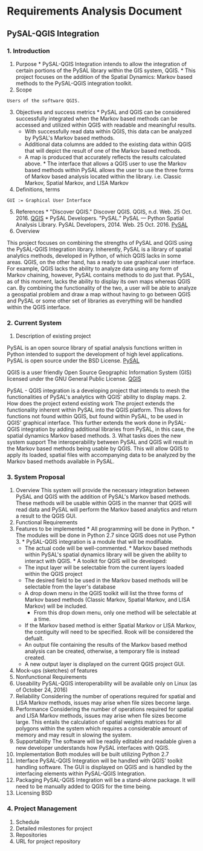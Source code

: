 # Requirements Analysis Document
## PySAL-QGIS Integration

### 1. Introduction
  1. Purpose
    * PySAL-QGIS Integration intends to allow the integration of certain portions of the PySAL library within the GIS system, QGIS.
    * This project focuses on the addition of the Spatial Dynamics: Markov based methods to the PySAL-QGIS integration toolkit.
  2. Scope
    
    Users of the software QGIS.
  3. Objectives and success metrics 
    * PySAL and QGIS can be considered successfully integrated when the Markov based methods can be accessed and utilized within QGIS with readable and meaningful results.
      * With successfully read data within QGIS, this data can be analyzed by PySAL's Markov based methods.
      * Additional data columns are added to the existing data within QGIS that will depict the result of one of the Markov based methods.
      * A map is produced that accurately reflects the results calculated above.
    * The interface that allows a QGIS user to use the Markov based methods within PySAL allows the user to use the three forms of Markov based analysis located within the library. i.e. Classic Markov, Spatial Markov, and LISA Markov
  4. Definitions, terms
  
    GUI := Graphical User Interface
  5. References
    * "Discover QGIS." Discover QGIS. QGIS, n.d. Web. 25 Oct. 2016. [QGIS](http://www.qgis.org/en/site/about/index.html)
    * PySAL Developers. "PySAL." PySAL — Python Spatial Analysis Library. PySAL Developers, 2014. Web. 25 Oct. 2016. [PySAL](http://pysal.readthedocs.io/en/latest/index.html)
  6. Overview
  
  This project focuses on combining the strengths of PySAL and QGIS using the PySAL-QGIS Integration library. Inherently, PySAL is a library of spatial analytics methods, developed in Python, of which QGIS lacks in some areas. QGIS, on the other hand, has a ready to use graphical user interface. For example, QGIS lacks the ability to analyze data using any form of Markov chaining, however, PySAL contains methods to do just that. PySAL, as of this moment, lacks the ability to display its own maps whereas QGIS can. By combining the functionality of the two, a user will be able to analyze a geospatial problem and draw a map without having to go between QGIS and PySAL or some other set of libraries as everything will be handled within the QGIS interface.
  
### 2. Current System
  1. Description of existing project
  
  PySAL is an open source library of spatial analysis functions written in Python intended to support the development of high level applications. PySAL is open source under the BSD License. [PySAL](http://pysal.readthedocs.io/en/latest/index.html)
  
  QGIS is a user friendly Open Source Geographic Information System (GIS) licensed under the GNU General Public License. [QGIS](http://www.qgis.org/en/site/about/index.html)
  
  PySAL - QGIS integration is a developing project that intends to mesh the functionalities of PySAL's analytics with QGIS' ability to display maps.
  2. How does the project extend existing work
  The project extends the functionality inherent within PySAL into the QGIS platform. This allows for functions not found within QGIS, but found within PySAL, to be used in QGIS' graphical interface. This further extends the work done in PySAL-QGIS integration by adding additional libraries from PySAL, in this case, the spatial dynamics Markov based methods.
  3. What tasks does the new system support
  The interoperability between PySAL and QGIS will result in the Markov based methods being usable by QGIS. This will allow QGIS to apply its loaded, spatial files with accompanying data to be analyzed by the Markov based methods available in PySAL.
  
### 3. System Proposal
1. Overview
This system will provide the necessary integration between PySAL and QGIS with the addition of PySAL's Markov based methods. These methods will be usable within QGIS in the manner that QGIS will read data and PySAL will perform the Markov based analytics and return a result to the QGIS GUI.
2. Functional Requirements
  1. Features to be implemented
    * All programming will be done in Python.
    * The modules will be done in Python 2.7 since QGIS does not use Python 3.
    * PySAL-QGIS integration is a module that will be modifiable.
      * The actual code will be well-commented.
    * Markov based methods within PySAL's spatial dynamics library will be given the ability to interact with QGIS.
    * A toolkit for QGIS will be developed:
      * The input layer will be selectable from the current layers loaded within the QGIS project
      * The desired field to be used in the Markov based methods will be selectable from the layer's database
      * A drop down menu in the QGIS toolkit will list the three forms of Markov based methods (Classic Markov, Spatial Markov, and LISA Markov) will be included.
        * From this drop down menu, only one method will be selectable at a time.
      * If the Markov based method is either Spatial Markov or LISA Markov, the contiguity will need to be specified. Rook will be considered the defualt.
      * An output file containing the results of the Markov based method analysis can be created, otherwise, a temporary file is instead created.
      * A new output layer is displayed on the current QGIS project GUI.
  2. Mock-ups (sketches) of features
3. Nonfunctional Requirements
  1. Useability
    PySAL-QGIS interoperability will be available only on Linux (as of October 24, 2016)
  2. Reliability
    Considering the number of operations required for spatial and LISA Markov methods, issues may arise when file sizes become large.
  3. Performance
    Considering the number of operations required for spatial and LISA Markov methods, issues may arise when file sizes become large. This entails the calculation of spatial weights matrices for all polygons within the system which requires a considerable amount of memory and may result in slowing the system.
  4. Supportability
    The software will be readily editable and readable given a new developer understands how PySAL interfaces with QGIS.
  5. Implementation
    Both modules will be built utilizing Python 2.7
  6. Interface
    PySAL-QGIS Integration will be handled with QGIS' toolkit handling software. The GUI is displayed on QGIS and is handled by the interfacing elements within PySAL-QGIS Integration.
  7. Packaging
    PySAL-QGIS Integration will be a stand-alone package. It will need to be manually added to QGIS for the time being.
  8. Licensing
    BSD
           
### 4. Project Management
1. Schedule
  1. Detailed milestones for project
2. Repositories
  1. URL for project repository
